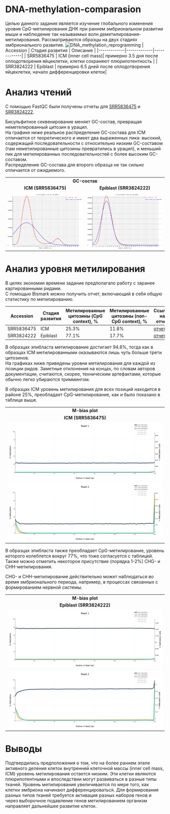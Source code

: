 # DNA-methylation-comparasion
Целью данного задания является изучение глобального изменения уровня CpG-метилирования ДНК при раннем эмбриональном развитии мыши и наблюдение так называемых волн деметилирования-метилирования.
Рассматриваются образцы на двух стадиях эмбрионального развития.
![DNA_methylation_reprogramming](https://github.com/user-attachments/assets/c407c178-0443-452d-9153-c0319c3af5fd)
| Accession | Стадия развития | Описание |
|-------------|-------------|-------------|
| SRR5836475 | ICM (inner cell mass)| примерно 3.5 дня после оплодотворения яйцеклетки, клетки сохраняют плюрипотентность |
| SRR3824222 | Epiblast | примерно 6.5 дней после оплодотворения яйцеклетки, начало дифференцировки клеток|

# Анализ чтений

С помощью FastQC были получены отчеты для [SRR5836475](https://github.com/Sunflower47/DNA-methylation-comparasion/blob/main/reports/SRR5836475_1_fastqc.html) и [SRR3824222](https://github.com/Sunflower47/DNA-methylation-comparasion/blob/main/reports/SRR3824222_1_fastqc.html).

Бисульфитное секвенирование меняет GC-состав, превращая неметелированный цитозин в урацил.\
На графике ниже реальное распределение GC-состава для ICM отличается от теоретического и имеет два выраженных пика: высокий, содержащий последовательности с относительно низким GC-составом (там неметилированные цитозины превратились в урацил), и меньший пик для метилированных последовательностей с более высоким GC-составом. \
Распределение GC-состава для второго образца не так сильно отличается от ожидаемого.

<table>
  <tr>
    <td colspan="2" align="center"><strong>GC-состав</strong></td>
  </tr>
  <tr>
    <td align="center"><strong>ICM (SRR5836475)</strong></td>
    <td align="center"><strong>Epiblast (SRR3824222)</strong></td>
  </tr>
  <tr>
    <td style="text-align: center;">
          <img src="https://github.com/Sunflower47/DNA-methylation-comparasion/blob/main/images/SRR5836475_1_GC_content.png" alt=""/>
    </td>
    <td style="text-align: center;">
          <img src="https://github.com/Sunflower47/DNA-methylation-comparasion/blob/main/images/SRR3824222_1_GC_content.png" alt=""/>
    </td>
</table>


# Анализ уровня метилирования
В целях экономии времени задание предполагало работу с заранее картированными ридами.\
С помощью Bismark можно получить отчет, включающий в себя общую статистику по метилированию.

| Accession |Стадия развития | Метилированные цитозины (CpG context), %| Метилированные цитозины (non-CpG context), % | Ссылка на отчет |
|-------------|-------------|-------------|-------------|-------------|
| SRR5836475 | ICM | 25.3% | 11.8% | [отчет](https://github.com/Sunflower47/DNA-methylation-comparasion/blob/main/reports/SRR5836475_bismark_report.html) |
| SRR3824222 | Epiblast | 77.1% | 17.7%| [отчет](https://github.com/Sunflower47/DNA-methylation-comparasion/blob/main/reports/SRR3824222_bismark_report.html) |

В образцах эпибласта метилирование достигает 94.8%, тогда как в образцах ICM метилированными оказываются лишь чуть больше трети цитозинов.\
На графиках ниже приведены уровни метилирования для каждой из позиции ридов. Заметные отклонения на концах, по словам авторов документации, считаются, скорее, техническим артефактами, которые обычно легко убираются триммингом.


В образцах ICM уровень метилирования для всех позиций находится в районе 25%, преобладает CpG-метилирование, как и было показано в таблице выше.
<table>
  <tr>
    <td colspan="1" align="center"><strong>M-bias plot</strong></td>
  </tr>
  <tr>
    <td align="center"><strong>ICM (SRR5836475)</strong></td>
  </tr>
  <tr>
    <td style="text-align: center;">
          <img src="https://github.com/Sunflower47/DNA-methylation-comparasion/blob/main/images/SRR5836475_bismark_M-bias_read_1.png" alt=""/>
    </td>
    <tr>
  <td style="text-align: center;">
        <img src="https://github.com/Sunflower47/DNA-methylation-comparasion/blob/main/images/SRR5836475_bismark_M-bias_read_2.png" alt=""/>
    </td>
</table>


В образцах эпибласта также преобладает CpG-метилирование, уровень которого колеблется вокруг 77%, что тоже согласуется с таблицей. Также можно отметить некоторое присутствие (порядка 1-2%) CHG- и CHH-метилирования. 

CHG- и CHH-метилирование действительно может наблюдаться во время эмбрионального периода, например, в процессах связанных с формированием нервной системы.  

<table>
  <tr>
    <td colspan="1" align="center"><strong>M-bias plot</strong></td>
  </tr>
  <tr>
    <td align="center"><strong>Epiblast (SRR3824222)</strong></td>
  </tr>
  
  
  <tr>
    <td style="text-align: center;">
          <img src="https://github.com/Sunflower47/DNA-methylation-comparasion/blob/main/images/SRR3824222_bismark_M-bias_read_1.png" alt=""/>
    </td>
    <tr>
  <td style="text-align: center;">
        <img src="https://github.com/Sunflower47/DNA-methylation-comparasion/blob/main/images/SRR3824222_bismark_M-bias_read_2.png" alt=""/>
    </td>
</table>


# Выводы

Подтвердились предположения о том, что на более раннем этапе активного деления клеток внутренней клеточной массы (inner cell mass, ICM) уровень метилирования остается низким. Эти клетки являются плюрипотентными и впоследствии могут развиваться в разные типы тканей. Уровень метилирования увеличивается по мере того, как клетки эмбриона начинают дифференцироваться. Для формирования разных типов тканей требуется активация разных наборов генов и через выборочное подавление генов метилированием организм направляет дальнейшее развитие клеток.
